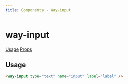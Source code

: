 ```yaml
---
title: Components - Way-input
---
```

# way-input

[Usage](/components/input)
[Props](/components/input/props)

## <span id="usage" /> Usage

<span class="bg-white rounded-lg shadow-lg p-8 block">
    <way-input type="text" name="input" label="label"></way-input>
    
```html
<way-input type="text" name="input" label="label" />
```
</span>